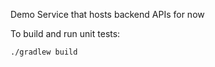 Demo Service that hosts backend APIs for now

To build and run unit tests:
 
```./gradlew build```

